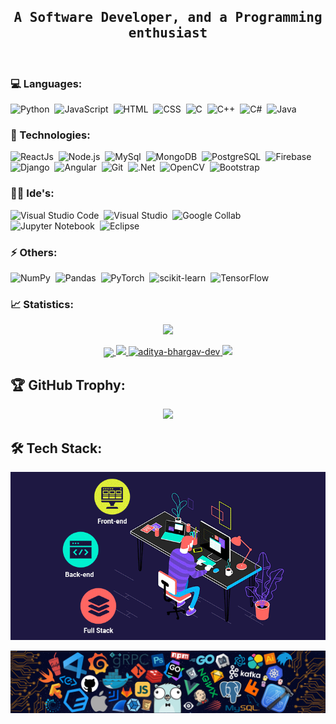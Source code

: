 ## <p align="center">
<h2 align="center"><samp>A Software Developer, and a Programming enthusiast </samp></h2></p>
</p>
<br>



### 💻 Languages:


![Python](https://img.shields.io/badge/-Python-05122A?style=flat&logo=python)&nbsp;
![JavaScript](https://img.shields.io/badge/-JavaScript-05122A?style=flat&logo=javascript)&nbsp;
![HTML](https://img.shields.io/badge/-Html-05122A?style=flat&logo=html)&nbsp;
![CSS](https://img.shields.io/badge/-Css-05122A?style=flat&logo=css)&nbsp;
![C](https://img.shields.io/badge/-C-05122A?style=flat&logo=C&logoColor=00599C)&nbsp;
![C++](https://img.shields.io/badge/-C++-05122A?style=flat&logo=C%2B%2B&logoColor=00599C)&nbsp;
![C#](https://img.shields.io/badge/C%23-239120?style=flat&logo=c-sharp&logoColor=white)&nbsp;
![Java](https://img.shields.io/badge/-Java-05122A?style=flat&logo=java&logoColor=00599C)&nbsp;


### 🚀 Technologies:

![ReactJs](https://img.shields.io/badge/-React-05122A?style=flat&logo=react)&nbsp;
![Node.js](https://img.shields.io/badge/-Node.js-05122A?style=flat&logo=node.js)&nbsp;
![MySql](https://img.shields.io/badge/-Mysql-05122A?style=flat&logo=mysql)&nbsp;
![MongoDB](https://img.shields.io/badge/-MongoDB-05122A?style=flat&logo=mongodb)&nbsp;
![PostgreSQL](https://img.shields.io/badge/-PostgreSQL-05122A?style=flat&logo=postgresql)&nbsp;
![Firebase](https://img.shields.io/badge/-Firebase-05122A?style=flat&logo=firebase)&nbsp;
![Django](https://img.shields.io/badge/-Django-05122A?style=flat&logo=django)&nbsp;
![Angular](https://img.shields.io/badge/-Flask-05122A?style=flat&logo=angular)&nbsp;
![Git](https://img.shields.io/badge/-Git-05122A?style=flat&logo=git)&nbsp;
![.Net](https://img.shields.io/badge/.NET-5C2D91?style=flat&logo=.net)&nbsp;
![OpenCV](https://img.shields.io/badge/opencv-%23white.svg?style=flat&logo=opencv)&nbsp;
![Bootstrap](https://img.shields.io/badge/-Bootstrap-05122A?style=flat&logo=bootstrap)&nbsp;

### 👩‍💻 Ide's:

![Visual Studio Code](https://img.shields.io/badge/Visual_Studio_Code-0078D4?style=flat&logo=visual%20studio%20code&logoColor=white)&nbsp;
![Visual Studio](https://img.shields.io/badge/Visual_Studio-5C2D91?style=flat&logo=visual%20studio&logoColor=white)&nbsp;
![Google Collab](https://img.shields.io/badge/Colab-F9AB00?style=flat&logo=googlecolab&color=525252)&nbsp;
![Jupyter Notebook](https://img.shields.io/badge/jupyter-%23FA0F00.svg?style=flat&logo=jupyter)&nbsp;
![Eclipse](https://img.shields.io/badge/Eclipse-2C2255?style=flat&logo=eclipse&logoColor=white)&nbsp;

### ⚡ Others:
![NumPy](https://img.shields.io/badge/numpy-%23013243.svg?style=flat&logo=numpy&logoColor=white)&nbsp;
![Pandas](https://img.shields.io/badge/pandas-%23150458.svg?style=flat&logo=pandas&logoColor=white)&nbsp;
![PyTorch](https://img.shields.io/badge/PyTorch-%23EE4C2C.svg?style=flat&logo=PyTorch&logoColor=white)&nbsp;
![scikit-learn](https://img.shields.io/badge/scikit--learn-%23F7931E.svg?style=flat&logo=scikit-learn&logoColor=white)&nbsp;
![TensorFlow](https://img.shields.io/badge/TensorFlow-%23FF6F00.svg?style=flat&logo=TensorFlow&logoColor=white)&nbsp;

### 📈 Statistics:

<p align="center">
<a href="https://leetcode.com/Aditya_Bhargav">
<img width="40%" src="https://leetcode.card.workers.dev/Aditya_Bhargav?theme=dark&font=baloo&extension=null&border=2&border_radius=8">
</a>
</p>

<p align="center">
  <a href="https://github.com/Aditya-Bhargav-dev">
    <img align="center" src="https://github-profile-summary-cards.vercel.app/api/cards/profile-details?username=Aditya-Bhargav-dev&theme=github_dark" />
    <img src="https://github-readme-stats.vercel.app/api?username=Aditya-Bhargav-dev&show_icons=true&theme=github_dark&hide_border=true" />
    <img src="https://github-readme-streak-stats.herokuapp.com/?user=aditya-bhargav-dev&show_icons=true&theme=github_dark&hide_border=true" alt="aditya-bhargav-dev" />    
    <img src="https://github-readme-stats.vercel.app/api/top-langs/?username=Aditya-Bhargav-dev&show_icons=true&theme=github_dark&hide_border=true"/>
</a>
</p>


## 🏆 GitHub Trophy:
<p align="center">
<a href="https://github.com/Aditya-Bhargav-dev/">
  <img width=800 src="https://github-profile-trophy.vercel.app/?username=Aditya-Bhargav-dev&column=8&theme=onedark&no-frame=true&no-bg=true"/>
</a>
</p>



## 🛠 Tech Stack:
<p align="center">
  <img src="/static/stack.gif">           
</p>
<p align="center">
  <img src="/static/tools.png">             
</p>
